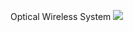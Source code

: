 Optical Wireless System
<img src="https://eng.ox.ac.uk/media/4097/adobestock_281597282.jpeg?anchor=center&mode=crop&width=950&height=460&rnd=132284840270000000">
